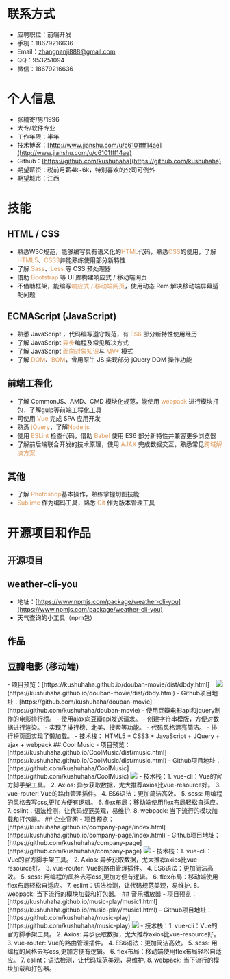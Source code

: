 # 联系方式
- 应聘职位：前端开发
- 手机：18679216636
- Email：zhangnanji888@gmail.com 
- QQ：953251094
- 微信：18679216636
# 个人信息
 - 张楠寄/男/1996 
 - 大专/软件专业 
 - 工作年限：半年
 - 技术博客：[http://www.jianshu.com/u/c6101fff14ae](http://www.jianshu.com/u/c6101fff14ae)
 - Github：[https://github.com/kushuhaha](https://github.com/kushuhaha)
 - 期望薪资：税前月薪4k~6k，特别喜欢的公司可例外
 - 期望城市：江西
# 技能
## HTML / CSS
- 熟悉W3C规范，能够编写具有语义化的<span style="color:#dc9656">HTML</span>代码，熟悉<span style="color:#dc9656">CSS</span>的使用，了解<span style="color:#dc9656">HTML5</span>、<span style="color:#dc9656">CSS3</span>并能熟练使用部分新特性
- 了解<span style="color:#dc9656"> Sass</span>、<span style="color:#dc9656">Less</span> 等 CSS 预处理器
- 借助<span style="color:#dc9656"> Bootstrap</span> 等 UI 库构建响应式 / 移动端网页
- 不借助框架，能编写<span style="color:#dc9656">响应式 / 移动端网页</span>，使⽤动态 Rem 解决移动端屏幕适配问题
## ECMAScript (JavaScript) 
- 熟悉 JavaScript ，代码编写遵守规范，有 <span style="color:#dc9656">ES6</span> 部分新特性使用经历
- 了解 JavaScript<span style="color:#dc9656"> 异步</span>编程及常见解决⽅式
- 了解 JavaScript <span style="color:#dc9656">⾯向对象知识</span>与 <span style="color:#dc9656">MV* </span>模式
- 了解 <span style="color:#dc9656">DOM</span>、<span style="color:#dc9656">BOM</span>，曾用原⽣ JS 实现部分 jQuery DOM 操作功能
## 前端工程化 
- 了解 CommonJS、AMD、CMD 模块化规范，能使用 <span style="color:#dc9656">webpack</span> 进行模块打包，了解gulp等前端工程化工具
- 可使⽤<span style="color:#dc9656"> Vue</span> 完成 SPA 应⽤开发
-  熟悉<span style="color:#dc9656"> jQuery</span>，了解<span style="color:#dc9656">Node.js</span>
- 使⽤<span style="color:#dc9656"> ESLint</span> 检查代码，借助 <span style="color:#dc9656">Babel </span>使⽤ ES6 部分新特性并兼容更多浏览器
- 了解前后端联合开发的技术原理，使⽤ <span style="color:#dc9656">AJAX</span> 完成数据交互，熟悉常见<span style="color:#dc9656">跨域解决⽅案</span>
## 其他
- 了解<span style="color:#dc9656"> Photoshop</span>基本操作，熟练掌握切图技能
-  <span style="color:#dc9656">Sublime</span> 作为编码⼯具，熟悉 <span style="color:#dc9656">Git </span>作为版本管理⼯具
# 开源项目和作品
## 开源项目
## weather-cli-you
- 地址：[https://www.npmjs.com/package/weather-cli-you](https://www.npmjs.com/package/weather-cli-you)
- 天气查询的小工具（npm包）
## 作品
## 豆瓣电影 (移动端)
  <img align="right" src="http://ww1.sinaimg.cn/large/0069jr7igy1fo4ocimxmxj308o0f9abz.jpg"/>
- 项目预览：[https://kushuhaha.github.io/douban-movie/dist/dbdy.html](https://kushuhaha.github.io/douban-movie/dist/dbdy.html)
- Github项目地址：[https://github.com/kushuhaha/douban-movie](https://github.com/kushuhaha/douban-movie)
- 使用豆瓣电影api和jquery制作的电影排行榜。
- 使用ajax向豆瓣api发送请求。
- 创建字符串模版，方便对数据进行渲染。
- 实现了排行榜、北美、搜索等功能。
- 代码风格漂亮简洁。
- 排行榜页面实现了懒加载。
- 技术栈： HTML5 + CSS3 + JavaScript + JQuery + ajax + webpack
## Cool Music
- 项目预览：[https://kushuhaha.github.io/CoolMusic/dist/music.html](https://kushuhaha.github.io/CoolMusic/dist/music.html)
- Github项目地址：[https://github.com/kushuhaha/CoolMusic](https://github.com/kushuhaha/CoolMusic)
  <img src="http://ww1.sinaimg.cn/large/0069jr7igy1fo4oeek844j311y0hrx2a.jpg"/>
- 技术栈：1. vue-cli：Vue的官方脚手架工具。 2. Axios: 异步获取数据，尤大推荐axios比vue-resource好。 3. vue-router: Vue的路由管理插件。 4. ES6语法：更加简洁高效。 5. scss: 用编程的风格去写css,更加方便有逻辑。 6. flex布局：移动端使用flex布局轻松自适应。 7. eslint：语法检测，让代码规范美观，易维护. 8. webpack: 当下流行的模块加载和打包器。
## 企业官网
- 项目预览：[https://kushuhaha.github.io/company-page/index.html](https://kushuhaha.github.io/company-page/index.html)
- Github项目地址：[https://github.com/kushuhaha/company-page](https://github.com/kushuhaha/company-page)
  <img src="http://ww1.sinaimg.cn/large/0069jr7igy1fo4ogil84fj311d0hlqhs.jpg"/>
- 技术栈：1. vue-cli：Vue的官方脚手架工具。 2. Axios: 异步获取数据，尤大推荐axios比vue-resource好。 3. vue-router: Vue的路由管理插件。 4. ES6语法：更加简洁高效。 5. scss: 用编程的风格去写css,更加方便有逻辑。 6. flex布局：移动端使用flex布局轻松自适应。 7. eslint：语法检测，让代码规范美观，易维护. 8. webpack: 当下流行的模块加载和打包器。
## 音乐播放器
- 项目预览：[https://kushuhaha.github.io/music-play/music1.html](https://kushuhaha.github.io/music-play/music1.html)
- Github项目地址：[https://github.com/kushuhaha/music-play](https://github.com/kushuhaha/music-play)
  <img src="http://ww1.sinaimg.cn/large/0069jr7igy1fo4oh0pb48j311v0hrdoj.jpg"/>
- 技术栈：1. vue-cli：Vue的官方脚手架工具。 2. Axios: 异步获取数据，尤大推荐axios比vue-resource好。 3. vue-router: Vue的路由管理插件。 4. ES6语法：更加简洁高效。 5. scss: 用编程的风格去写css,更加方便有逻辑。 6. flex布局：移动端使用flex布局轻松自适应。 7. eslint：语法检测，让代码规范美观，易维护. 8. webpack: 当下流行的模块加载和打包器。
